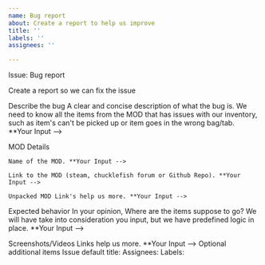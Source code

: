 ```yaml
---
name: Bug report
about: Create a report to help us improve
title: ''
labels: ''
assignees: ''

---
```


Issue: Bug report

Create a report so we can fix the issue

Describe the bug
A clear and concise description of what the bug is. We need to know all the items from the MOD that has issues with our inventory, such as item's can't be picked up or item goes in the wrong bag/tab. **Your Input -->

MOD Details

    Name of the MOD. **Your Input -->

    Link to the MOD (steam, chucklefish forum or Github Repo). **Your Input -->

    Unpacked MOD Link's help us more. **Your Input -->

Expected behavior
In your opinion, Where are the items suppose to go? We will have take into consideration you input, but we have predefined logic in place. **Your Input -->

Screenshots/Videos
Links help us more. **Your Input -->
Optional additional items
Issue default title:
Assignees:
Labels:
